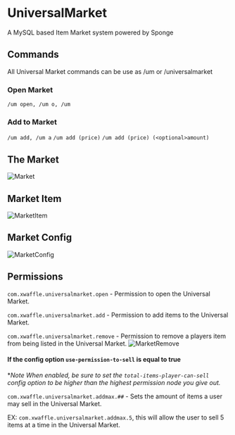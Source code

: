 # UniversalMarket
A MySQL based Item Market system powered by Sponge


## Commands

All Universal Market commands can be use as /um or /universalmarket

### Open Market
`/um open, /um o, /um`

### Add to Market
`/um add, /um a`
`/um add (price)`
`/um add (price) (<optional>amount)`


## The Market
![Market](https://gyazo.com/aa747f5486fbe224f74984d94bbd91f6.png)
## Market Item
![MarketItem](https://gyazo.com/34bf241b733cbed513214f9d89bf177d.png)
## Market Config
![MarketConfig](https://gyazo.com/8620a0d03a31c549d692fa37a4540de6.png)

## Permissions

`com.xwaffle.universalmarket.open` - Permission to open the Universal Market.

`com.xwaffle.universalmarket.add` - Permission to add items to the Universal Market.

`com.xwaffle.universalmarket.remove` - Permission to remove a players item from being listed in the Universal Market.
![MarketRemove](https://gyazo.com/bb9fbd4406a8c85dd7f74e0adbeedb33.png)

#### If the config option `use-permission-to-sell` is equal to true

**Note When enabled, be sure to set the `total-items-player-can-sell` config option to be higher than the highest permission node you give out.*

`com.xwaffle.universalmarket.addmax.##` - Sets the amount of items a user may  sell in the Universal Market.

EX: `com.xwaffle.universalmarket.addmax.5`, this will allow the user to sell 5 items at a time in the Universal Market.
